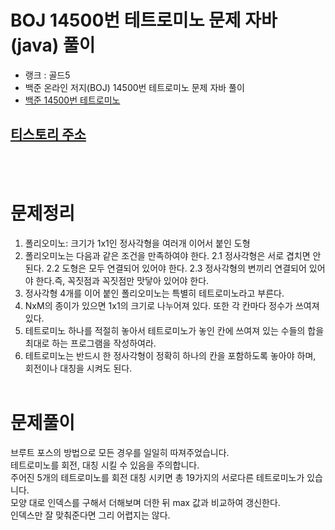 # BOJ 14500번 테트로미노 문제 자바(java)  풀이
- 랭크 : 골드5
- 백준 온라인 저지(BOJ) 14500번 테트로미노 문제 자바 풀이
- [백준 14500번 테트로미노](https://www.acmicpc.net/problem/14500)

## [티스토리 주소](https://hoho325.tistory.com/)
<br><br>

# 문제정리
1. 폴리오미노: 크기가 1x1인 정사각형을 여러개 이어서 붙인 도형
2. 폴리오미노는 다음과 같은 조건을 만족하여야 한다.
    2.1 정사각형은 서로 겹치면 안 된다.
    2.2 도형은 모두 연결되어 있어야 한다.
    2.3 정사각형의 변끼리 연결되어 있어야 한다.즉, 꼭짓점과 꼭짓점만 맛닿아 있어야 한다.
3. 정사각형 4개를 이어 붙인 폴리오미노는 특별히 테트로미노라고 부른다.
4. NxM의 종이가 있으면 1x1의 크기로 나누어져 있다. 또한 각 칸마다 정수가 쓰여져 있다.
5. 테트로미노 하나를 적절히 놓아서 테트로미노가 놓인 칸에 쓰여져 있는 수들의 합을 최대로 하는 프로그램을 작성하여라.
6. 테트로미노는 반드시 한 정사각형이 정확히 하나의 칸을 포함하도록 놓아야 하며, 회전이나 대칭을 시켜도 된다.
<br><br>

# 문제풀이
브루트 포스의 방법으로 모든 경우를 일일히 따져주었습니다.  
테트로미노를 회전, 대칭 시킬 수 있음을 주의합니다.  
주어진 5개의 테트로미노를 회전 대칭 시키면 총 19가지의 서로다른 테트로미노가 있습니다.  
모양 대로 인덱스를 구해서 더해보며 더한 뒤 max 값과 비교하여 갱신한다.  
인덱스만 잘 맞춰준다면 그리 어렵지는 않다.